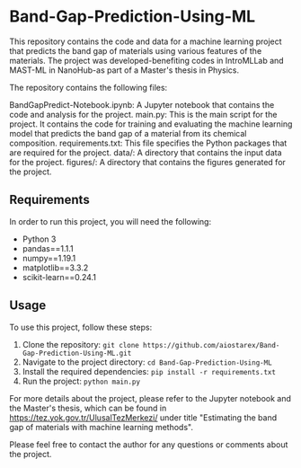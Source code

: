 # Band-Gap-Prediction-Using-ML

This repository contains the code and data for a machine learning project that predicts the band gap of materials using various features of the materials. The project was developed-benefiting codes in IntroMLLab and MAST-ML in NanoHub-as part of a Master's thesis in Physics.

The repository contains the following files:

BandGapPredict-Notebook.ipynb: A Jupyter notebook that contains the code and analysis for the project.
main.py: This is the main script for the project. It contains the code for training and evaluating the machine learning model that predicts the band gap of a material from its chemical composition.
requirements.txt: This file specifies the Python packages that are required for the project.
data/: A directory that contains the input data for the project.
figures/: A directory that contains the figures generated for the project.

## Requirements

In order to run this project, you will need the following:

- Python 3
- pandas==1.1.1
- numpy==1.19.1
- matplotlib==3.3.2
- scikit-learn==0.24.1

## Usage

To use this project, follow these steps:

1. Clone the repository: `git clone https://github.com/aiostarex/Band-Gap-Prediction-Using-ML.git`
2. Navigate to the project directory: `cd Band-Gap-Prediction-Using-ML`
3. Install the required dependencies: `pip install -r requirements.txt`
4. Run the project: `python main.py`


For more details about the project, please refer to the Jupyter notebook and the Master's thesis, which can be found in https://tez.yok.gov.tr/UlusalTezMerkezi/ under title "Estimating the band gap of materials with machine learning methods".

Please feel free to contact the author for any questions or comments about the project.
